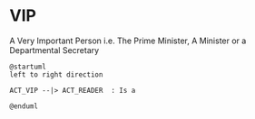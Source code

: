 # VIP 

A Very Important Person i.e. The Prime Minister, A Minister or a Departmental Secretary

```plantuml
@startuml
left to right direction

ACT_VIP --|> ACT_READER  : Is a

@enduml
```